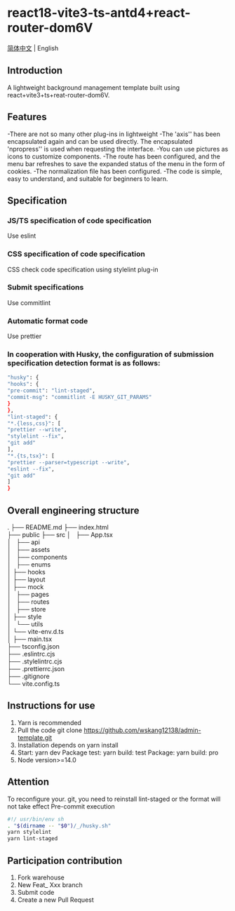# react18-vite3-ts-antd4+react-router-dom6V

[简体中文](./README.md) | English

## Introduction
A lightweight background management template built using react+vite3+ts+reat-router-dom6V.
## Features
-There are not so many other plug-ins in lightweight
-The 'axis'' has been encapsulated again and can be used directly. The encapsulated 'npropress'' is used when requesting the interface.
-You can use pictures as icons to customize components.
-The route has been configured, and the menu bar refreshes to save the expanded status of the menu in the form of cookies.
-The normalization file has been configured.
-The code is simple, easy to understand, and suitable for beginners to learn.
## Specification
### JS/TS specification of code specification
Use eslint
### CSS specification of code specification
CSS check code specification using stylelint plug-in
### Submit specifications
Use commitlint
### Automatic format code
Use prettier
### In cooperation with Husky, the configuration of submission specification detection format is as follows:
```bash
"husky": {
"hooks": {
"pre-commit": "lint-staged",
"commit-msg": "commitlint -E HUSKY_GIT_PARAMS"
}
},
"lint-staged": {
"*.{less,css}": [
"prettier --write",
"stylelint --fix",
"git add"
],
"*.{ts,tsx}": [
"prettier --parser=typescript --write",
"eslint --fix",
"git add"
]
}
```
## Overall engineering structure
.
├── README.md
├── index.html     
├── public
├── src
│   ├── App.tsx       
│   ├── api          
│   ├── assets      
│   ├── components    
│   ├── enums           
│   ├── hooks           
│   ├── layout      
│   ├── mock    
│   ├── pages         
│   ├── routes        
│   ├── store      
│   ├── style      
│   └── utils           
│   └── vite-env.d.ts  
│   ├── main.tsx      
├── tsconfig.json      
├── .eslintrc.cjs     
├── .stylelintrc.cjs    
├── .prettierrc.json   
├── .gitignore           
└── vite.config.ts     

## Instructions for use
1. Yarn is recommended
2. Pull the code git clone https://github.com/wskang12138/admin-template.git
3. Installation depends on yarn install
4. Start: yarn dev
Package test: yarn build: test
Package: yarn build: pro
5. Node version>=14.0
## Attention
To reconfigure your. git, you need to reinstall lint-staged or the format will not take effect
Pre-commit execution
```bash
#!/ usr/bin/env sh
. "$(dirname -- "$0")/_/husky.sh"
yarn stylelint
yarn lint-staged
```
## Participation contribution
1. Fork warehouse
2. New Feat_ Xxx branch
3. Submit code
4. Create a new Pull Request